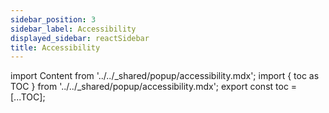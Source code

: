 ```yaml
---
sidebar_position: 3
sidebar_label: Accessibility
displayed_sidebar: reactSidebar
title: Accessibility
---
```


import Content from '../../_shared/popup/accessibility.mdx';
import { toc as TOC } from '../../_shared/popup/accessibility.mdx';
export const toc = [...TOC];

<Content />

